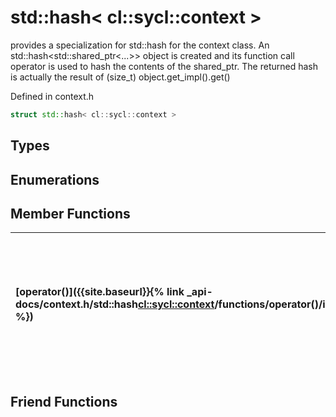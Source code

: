 ---
---
# std::hash< cl::sycl::context >

provides a specialization for std::hash for the context class. An std::hash<std::shared_ptr<...>> object is created and its function call operator is used to hash the contents of the shared_ptr. The returned hash is actually the result of (size_t) object.get_impl().get() 

Defined in context.h

```cpp
struct std::hash< cl::sycl::context >
```

## Types

## Enumerations

## Member Functions

| [operator()]({{site.baseurl}}{% link _api-docs/context.h/std::hash<cl::sycl::context>/functions/operator()/index.md %}) | enables calling an std::hash object as a function with the object to be hashed as a parameter  |
| :--- | :--- |


## Friend Functions

